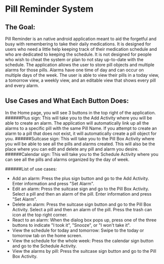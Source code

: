 Pill Reminder System
===

The Goal:
---
Pill Reminder is an native android application meant to aid the forgetful and busy with remembering to take their daily medications. It is designed for users who need a little help keeping track of their medication schedule and who are dedicated to keeping the schedule. It is not designed for people who wish to cheat the system or plan to not stay up-to-date with the schedule. The application allows the user to store pill objects and multiple alarms for those pills. Alarms have one time of day and can occur on multiple days of the week. The user is able to view their pills in a today view, a tomorrow view, a weekly view, and an editable view that shows every pill and every alarm.


Use Cases and What Each Button Does:
---
In the Home page, you will see 3 buttons in the top right of the application.
######Plus sign: 
This will take you to the Add Activity where you will be able to create an alarm. The application will automatically link up all the alarms to a specific pill with the same Pill Name. If you attempt to create an alarm to a pill that does not exist, it will automatically create a pill object for you.
######Suitcase sign: 
This will take you to the Pill Box Activity where you will be able to see all the pills and alarms created. This will also be the place where you can edit and delete any pill and alarm you desire.
######Calendar sign: 
This will take you to the Schedule Activity where you can see all the pills and alarms organized by the day of week.

######List of use cases:
- Add an alarm: Press the plus sign button and go to the Add Activity. Enter information and press "Set Alarm".
- Edit an alarm: Press the suitcase sign and go to the Pill Box Activity. Select a pill and then an alarm of the pill. Enter information and press "Set Alarm".
- Delete an alarm: Press the suitcase sign button and go to the Pill Box Activity. Select a pill and then an alarm of the pill. Press the trash can icon at the top right corner.
- React to an alarm: When the dialog box pops up, press one of the three buttons to indicate "I took it", "Snooze", or "I won't take it".
- View the schedule for today and tomorrow: Swipe to the today or tomorrow tab on the home screen.
- View the schedule for the whole week: Press the calendar sign button and go to the Schedule Activity.
- View the alarms by pill: Press the suitcase sign button and go to the Pill Box Activity.
